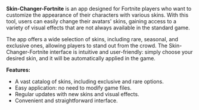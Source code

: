 **Skin-Changer-Fortnite** is an app designed for Fortnite players who want to customize the appearance of their characters with various skins. With this tool, users can easily change their avatars' skins, gaining access to a variety of visual effects that are not always available in the standard game.

The app offers a wide selection of skins, including rare, seasonal, and exclusive ones, allowing players to stand out from the crowd. The Skin-Changer-Fortnite interface is intuitive and user-friendly: simply choose your desired skin, and it will be automatically applied in the game.

**Features:**
- A vast catalog of skins, including exclusive and rare options.
- Easy application: no need to modify game files.
- Regular updates with new skins and visual effects.
- Convenient and straightforward interface.
